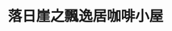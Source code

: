 ---
title: "落日崖之飄逸居咖啡小屋"
description: "落日崖之飄逸居咖啡小屋"
layout: shop
keywords:
  - 美食競賽
  - 台灣美食
  - 美食精選
datePublished: "2025-06-30"
dateModified: "2025-07-02"
city: "新北市"
district: "八里區"
address: "新北市八里區華富山路14號"
phone: "0226102445"
geo: "25.139041676572337, 121.41661319935442"
google_map: "https://maps.app.goo.gl/yPa78sFjduoeNEgb8"
footinder: "https://footinder.com.tw/%E6%96%B0%E5%8C%97%E5%B8%82%E5%85%AB%E9%87%8C%E5%8D%80/85291/"
official: "https://www.facebook.com/elegnatcoffee/"
award:
  - name: "500盤"
    year: "2024"
    entries:
      - dishes:
          - "刈菜雞"

---